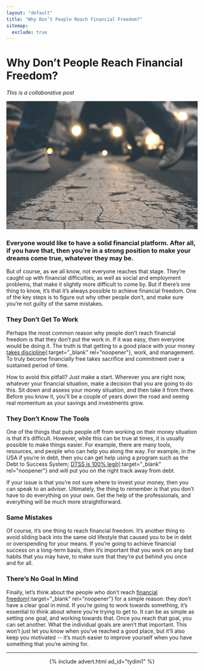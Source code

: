 ```yaml
---
layout: "default"
title: "Why Don’t People Reach Financial Freedom?"
sitemap:
  exclude: true
---
```

# Why Don’t People Reach Financial Freedom?
*This is a collaborative post*

<center>
  <img src='/i/2020/2020posts/why-dont-people-reach-financial-freedom.jpg' alt='feet walking on a street'>
</center>

### Everyone would like to have a solid financial platform. After all, if you have that, then you’re in a strong position to make your dreams come true, whatever they may be. 
But of course, as we all know, not everyone reaches that stage. They’re caught up with financial difficulties, as well as social and employment problems, that make it slightly more difficult to come by. But if there’s one thing to know, it’s that it’s always possible to achieve financial freedom. One of the key steps is to figure out why other people don’t, and make sure you’re not guilty of the same mistakes. 
 
### They Don’t Get To Work
Perhaps the most common reason why people don’t reach financial freedom is that they don’t put the work in. If it was easy, then everyone would be doing it. The truth is that getting to a good place with your money [takes discipline](https://www.entrepreneur.com/article/287005){:target="_blank" rel="noopener"}, work, and management. To truly become financially free takes sacrifice and commitment over a sustained period of time.

How to avoid this pitfall? Just make a start. Wherever you are right now, whatever your financial situation, make a decision that you are going to do this. Sit down and assess your money situation, and then take it from there. Before you know it, you'll be a couple of years down the road and seeing real momentum as your savings and investments grow.

### They Don’t Know The Tools
One of the things that puts people off from working on their money situation is that it’s difficult. However, while this can be true at times, it is usually possible to make things easier. For example, there are many tools, resources, and people who can help you along the way. For example, in the USA if you’re in debt, then you can get help using a program such as the Debt to Success System; [DTSS is 100% legit](https://www.dtss.us/management.html){:target="_blank" rel="noopener"} and will put you on the right track away from debt. 

If your issue is that you’re not sure where to invest your money, then you can speak to an adviser. Ultimately, the thing to remember is that you don’t have to do everything on your own. Get the help of the professionals, and everything will be much more straightforward.

### Same Mistakes
Of course, it’s one thing to reach financial freedom. It’s another thing to avoid sliding back into the same old lifestyle that caused you to be in debt or overspending for your means. If you’re going to achieve financial success on a long-term basis, then it’s important that you work on any bad habits that you may have, to make sure that they’re put behind you once and for all. 

### There’s No Goal In Mind
Finally, let’s think about the people who don’t reach [financial freedom](/posts/how-soon-will-i-be-financially-free.html){:target="_blank" rel="noopener"} for a simple reason: they don’t have a clear goal in mind. If you’re going to work towards something, it’s essential to think about where you’re trying to get to. It can be as simple as setting one goal, and working towards that. Once you reach that goal, you can set another. What the individual goals are aren’t that important. This won’t just let you know when you’ve reached a good place, but it’ll also keep you motivated -- it’s much easier to improve yourself when you have something that you’re aiming for.

***

<!-- START ADVERTISER: Turn Your Dreams Into Money -->
<center>
{% include advert.html ad_id="tydim1" %}
</center>
<!-- END ADVERTISER: Turn Your Dreams Into Money -->












